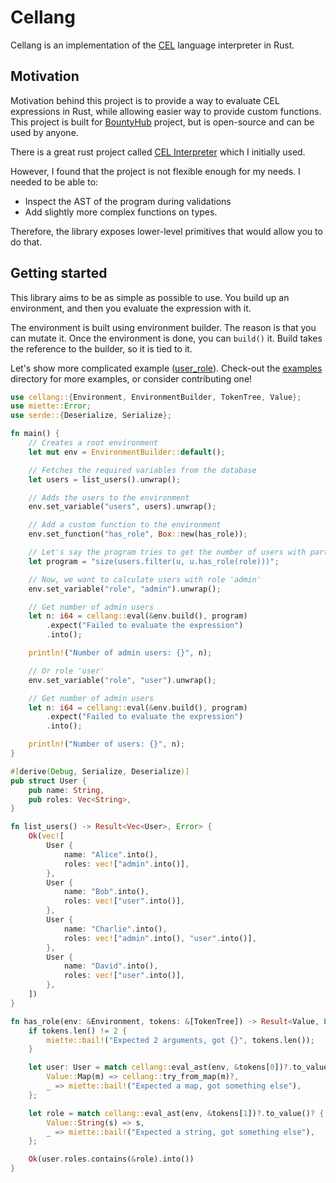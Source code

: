 # Cellang

Cellang is an implementation of the [CEL](https://cel.dev/) language interpreter in Rust.

## Motivation

Motivation behind this project is to provide a way to evaluate CEL expressions in Rust, while allowing
easier way to provide custom functions. This project is built for [BountyHub](https://bountyhub.org) project,
but is open-source and can be used by anyone.

There is a great rust project called [CEL Interpreter](https://crates.io/crates/cel-interpreter) which I initially used.

However, I found that the project is not flexible enough for my needs. I needed to be able to:
- Inspect the AST of the program during validations
- Add slightly more complex functions on types.

Therefore, the library exposes lower-level primitives that would allow you to do that.

## Getting started

This library aims to be as simple as possible to use. You build up an environment, and then you evaluate the expression with it.

The environment is built using environment builder. The reason is that you can mutate it. Once the
environment is done, you can `build()` it. Build takes the reference to the builder, so it is tied
to it.

Let's show more complicated example ([user_role](./examples/user_role.rs)). Check-out the [examples](./examples/) directory for more examples, or consider contributing one!

```rust
use cellang::{Environment, EnvironmentBuilder, TokenTree, Value};
use miette::Error;
use serde::{Deserialize, Serialize};

fn main() {
    // Creates a root environment
    let mut env = EnvironmentBuilder::default();

    // Fetches the required variables from the database
    let users = list_users().unwrap();

    // Adds the users to the environment
    env.set_variable("users", users).unwrap();

    // Add a custom function to the environment
    env.set_function("has_role", Box::new(has_role));

    // Let's say the program tries to get the number of users with particular role
    let program = "size(users.filter(u, u.has_role(role)))";

    // Now, we want to calculate users with role 'admin'
    env.set_variable("role", "admin").unwrap();

    // Get number of admin users
    let n: i64 = cellang::eval(&env.build(), program)
        .expect("Failed to evaluate the expression")
        .into();

    println!("Number of admin users: {}", n);

    // Or role 'user'
    env.set_variable("role", "user").unwrap();

    // Get number of admin users
    let n: i64 = cellang::eval(&env.build(), program)
        .expect("Failed to evaluate the expression")
        .into();

    println!("Number of users: {}", n);
}

#[derive(Debug, Serialize, Deserialize)]
pub struct User {
    pub name: String,
    pub roles: Vec<String>,
}

fn list_users() -> Result<Vec<User>, Error> {
    Ok(vec![
        User {
            name: "Alice".into(),
            roles: vec!["admin".into()],
        },
        User {
            name: "Bob".into(),
            roles: vec!["user".into()],
        },
        User {
            name: "Charlie".into(),
            roles: vec!["admin".into(), "user".into()],
        },
        User {
            name: "David".into(),
            roles: vec!["user".into()],
        },
    ])
}

fn has_role(env: &Environment, tokens: &[TokenTree]) -> Result<Value, Error> {
    if tokens.len() != 2 {
        miette::bail!("Expected 2 arguments, got {}", tokens.len());
    }

    let user: User = match cellang::eval_ast(env, &tokens[0])?.to_value()? {
        Value::Map(m) => cellang::try_from_map(m)?,
        _ => miette::bail!("Expected a map, got something else"),
    };

    let role = match cellang::eval_ast(env, &tokens[1])?.to_value()? {
        Value::String(s) => s,
        _ => miette::bail!("Expected a string, got something else"),
    };

    Ok(user.roles.contains(&role).into())
}
```
